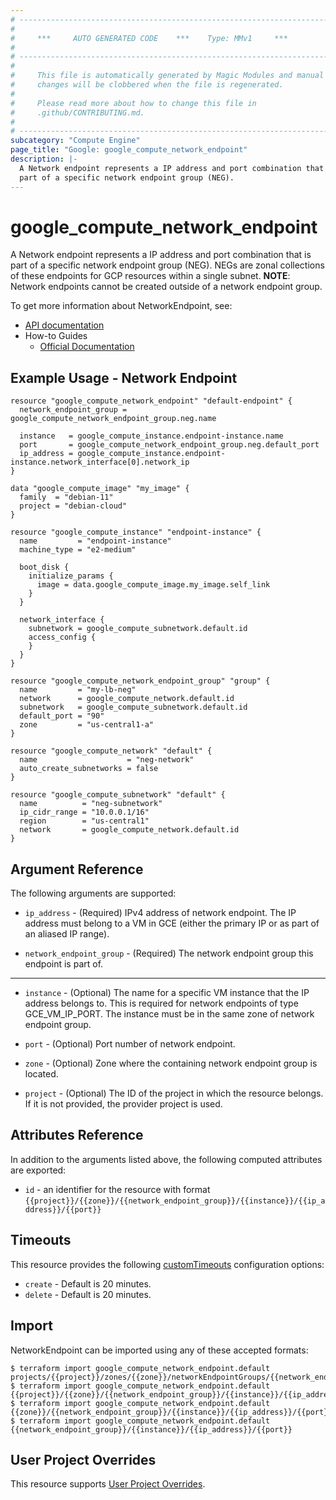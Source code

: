 ```yaml
---
# ----------------------------------------------------------------------------
#
#     ***     AUTO GENERATED CODE    ***    Type: MMv1     ***
#
# ----------------------------------------------------------------------------
#
#     This file is automatically generated by Magic Modules and manual
#     changes will be clobbered when the file is regenerated.
#
#     Please read more about how to change this file in
#     .github/CONTRIBUTING.md.
#
# ----------------------------------------------------------------------------
subcategory: "Compute Engine"
page_title: "Google: google_compute_network_endpoint"
description: |-
  A Network endpoint represents a IP address and port combination that is
  part of a specific network endpoint group (NEG).
---
```


# google\_compute\_network\_endpoint

A Network endpoint represents a IP address and port combination that is
part of a specific network endpoint group (NEG). NEGs are zonal
collections of these endpoints for GCP resources within a
single subnet. **NOTE**: Network endpoints cannot be created outside of a
network endpoint group.


To get more information about NetworkEndpoint, see:

* [API documentation](https://cloud.google.com/compute/docs/reference/rest/beta/networkEndpointGroups)
* How-to Guides
    * [Official Documentation](https://cloud.google.com/load-balancing/docs/negs/)

## Example Usage - Network Endpoint


```hcl
resource "google_compute_network_endpoint" "default-endpoint" {
  network_endpoint_group = google_compute_network_endpoint_group.neg.name

  instance   = google_compute_instance.endpoint-instance.name
  port       = google_compute_network_endpoint_group.neg.default_port
  ip_address = google_compute_instance.endpoint-instance.network_interface[0].network_ip
}

data "google_compute_image" "my_image" {
  family  = "debian-11"
  project = "debian-cloud"
}

resource "google_compute_instance" "endpoint-instance" {
  name         = "endpoint-instance"
  machine_type = "e2-medium"

  boot_disk {
    initialize_params {
      image = data.google_compute_image.my_image.self_link
    }
  }

  network_interface {
    subnetwork = google_compute_subnetwork.default.id
    access_config {
    }
  }
}

resource "google_compute_network_endpoint_group" "group" {
  name         = "my-lb-neg"
  network      = google_compute_network.default.id
  subnetwork   = google_compute_subnetwork.default.id
  default_port = "90"
  zone         = "us-central1-a"
}

resource "google_compute_network" "default" {
  name                    = "neg-network"
  auto_create_subnetworks = false
}

resource "google_compute_subnetwork" "default" {
  name          = "neg-subnetwork"
  ip_cidr_range = "10.0.0.1/16"
  region        = "us-central1"
  network       = google_compute_network.default.id
}
```

## Argument Reference

The following arguments are supported:


* `ip_address` -
  (Required)
  IPv4 address of network endpoint. The IP address must belong
  to a VM in GCE (either the primary IP or as part of an aliased IP
  range).

* `network_endpoint_group` -
  (Required)
  The network endpoint group this endpoint is part of.


- - -


* `instance` -
  (Optional)
  The name for a specific VM instance that the IP address belongs to.
  This is required for network endpoints of type GCE_VM_IP_PORT.
  The instance must be in the same zone of network endpoint group.

* `port` -
  (Optional)
  Port number of network endpoint.

* `zone` -
  (Optional)
  Zone where the containing network endpoint group is located.

* `project` - (Optional) The ID of the project in which the resource belongs.
    If it is not provided, the provider project is used.


## Attributes Reference

In addition to the arguments listed above, the following computed attributes are exported:

* `id` - an identifier for the resource with format `{{project}}/{{zone}}/{{network_endpoint_group}}/{{instance}}/{{ip_address}}/{{port}}`


## Timeouts

This resource provides the following
[customTimeouts](https://www.pulumi.com/docs/intro/concepts/programming-model/#customtimeouts) configuration options:

- `create` - Default is 20 minutes.
- `delete` - Default is 20 minutes.

## Import


NetworkEndpoint can be imported using any of these accepted formats:

```
$ terraform import google_compute_network_endpoint.default projects/{{project}}/zones/{{zone}}/networkEndpointGroups/{{network_endpoint_group}}/{{instance}}/{{ip_address}}/{{port}}
$ terraform import google_compute_network_endpoint.default {{project}}/{{zone}}/{{network_endpoint_group}}/{{instance}}/{{ip_address}}/{{port}}
$ terraform import google_compute_network_endpoint.default {{zone}}/{{network_endpoint_group}}/{{instance}}/{{ip_address}}/{{port}}
$ terraform import google_compute_network_endpoint.default {{network_endpoint_group}}/{{instance}}/{{ip_address}}/{{port}}
```

## User Project Overrides

This resource supports [User Project Overrides](https://registry.terraform.io/providers/hashicorp/google/latest/docs/guides/provider_reference#user_project_override).
